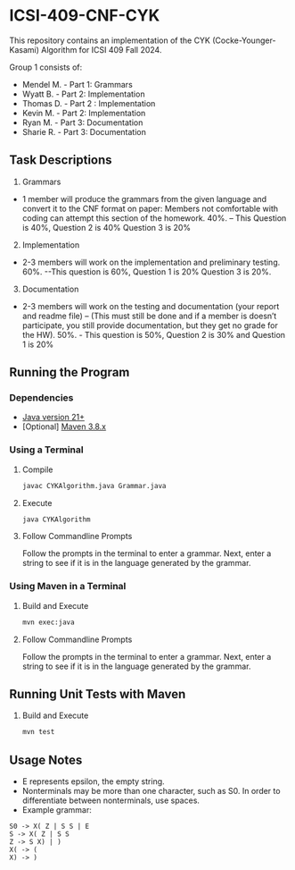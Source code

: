 # ICSI-409-CNF-CYK

This repository contains an implementation of the CYK (Cocke-Younger-Kasami) Algorithm for ICSI 409 Fall 2024.

Group 1 consists of: 

* Mendel M. - Part 1: Grammars
* Wyatt B. - Part 2: Implementation
* Thomas D. - Part 2 : Implementation
* Kevin M. - Part 2: Implementation
* Ryan M. - Part 3: Documentation
* Sharie R. - Part 3: Documentation

## Task Descriptions
1. Grammars

* 1 member will produce the grammars from the given language and convert it to the CNF format on paper: Members not comfortable with coding can attempt this section of the homework. 40%. – This Question is 40%, Question 2 is 40% Question 3 is 20%

2. Implementation 

* 2-3 members will work on the implementation and preliminary testing. 60%. --This question is 60%, Question 1 is 20% Question 3 is 20%.

3. Documentation

* 2-3 members will work on the testing and documentation (your report and readme file) – (This must still be done and if a member is doesn’t participate, you still provide documentation, but they get no grade for the HW). 50%. - This question is 50%, Question 2 is 30% and Question 1 is 20%

## Running the Program

### Dependencies

* [Java version 21+](https://www.oracle.com/java/technologies/downloads/)
* [Optional] [Maven 3.8.x](https://maven.apache.org/guides/getting-started/maven-in-five-minutes.html)

### Using a Terminal

1. Compile 

    ```bash
    javac CYKAlgorithm.java Grammar.java
    ```

2. Execute

    ```bash
    java CYKAlgorithm
    ```

3. Follow Commandline Prompts

    Follow the prompts in the terminal to enter a grammar. Next, enter a string to see if it is in the language generated by the grammar. 

### Using Maven in a Terminal

1. Build and Execute

    ```bash
    mvn exec:java
    ```

2. Follow Commandline Prompts

    Follow the prompts in the terminal to enter a grammar. Next, enter a string to see if it is in the language generated by the grammar. 

## Running Unit Tests with Maven

1. Build and Execute

    ```bash
    mvn test
    ```

## Usage Notes

* E represents epsilon, the empty string. 
* Nonterminals may be more than one character, such as S0. In order to differentiate between nonterminals, use spaces. 
* Example grammar:

```
S0 -> X( Z | S S | E
S -> X( Z | S S
Z -> S X) | )
X( -> (
X) -> )
```
